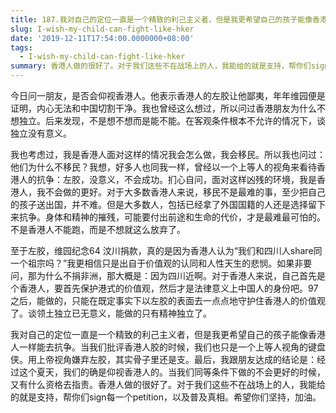 ```yaml
---
title: 187.我对自己的定位一直是一个精致的利己主义者，但是我更希望自己的孩子能像香港人一样能去抗争
slug: I-wish-my-child-can-fight-like-hker
date: '2019-12-11T17:54:00.0000000+08:00'
tags:
  - I-wish-my-child-can-fight-like-hker
summary: 香港人做的很好了。对于我们这些不在战场上的人，我能给的就是支持，帮你们sign每一个petition，以及普及真相。
---
```

今日问一朋友，是否会仰视香港人。他表示香港人的左胶让他鄙夷，年年维园便是证明，内心无法和中国切割干净。我也曾经这么想过，所以问过香港朋友为什么不想独立。后来发现，不是想不想而是能不能。在客观条件根本不允许的情况下，谈独立没有意义。



我也考虑过，我是香港人面对这样的情况我会怎么做，我会移民。所以我也问过：他们为什么不移民？我想，好多人也同我一样，曾经以一个上等人的视角来看待香港人的抗争：左胶，没意义，不会成功。扪心自问，面对这样凶残的环境，我是香港人，我不会做的更好。对于大多数香港人来说，移民不是最难的事，至少把自己的孩子送出国，并不难。但是大多数人，包括已经拿了外国国籍的人还是选择留下来抗争。身体和精神的摧残，可能要付出前途和生命的代价，才是最难最可怕的。不是香港人不能跑，而是不想就这么放弃了。



至于左胶，维园纪念64 汶川捐款，真的是因为香港人认为“我们和四川人share同一个祖宗吗？”我更相信只是出自于价值观的认同和人性天生的悲悯。如果非要问，那为什么不捐非洲，那大概是：因为四川近啊。对于香港人来说，自己首先是个香港人，要首先保护港式的价值观，然后才是法律意义上中国人的身份吧。97之后，能做的，只能在既定事实下以左胶的表面去一点点地守护住香港人的价值观了。谈领土独立已无意义，能做的只有精神独立了。



我对自己的定位一直是一个精致的利己主义者，但是我更希望自己的孩子能像香港人一样能去抗争。当我们批评香港人胶的时候，我们也只是一个上等人视角的键盘侠。用上帝视角嫌弃左胶，其实骨子里还是支。最后，我跟朋友达成的结论是：经过这个夏天，我们的确是仰视香港人的。当我们同等条件下做的不会更好的时候，又有什么资格去指责。香港人做的很好了。对于我们这些不在战场上的人，我能给的就是支持，帮你们sign每一个petition，以及普及真相。希望你们坚持，加油。

